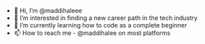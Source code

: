 - 👋 Hi, I’m @maddihaleee
- 👀 I’m interested in finding a new career path in the tech industry
- 🌱 I’m currently learning how to code as a complete beginner
- 📫 How to reach me - @maddihalee on most platforms

<!---
maddihaleee/maddihaleee is a ✨ special ✨ repository because its `README.md` (this file) appears on your GitHub profile.
You can click the Preview link to take a look at your changes.
--->
